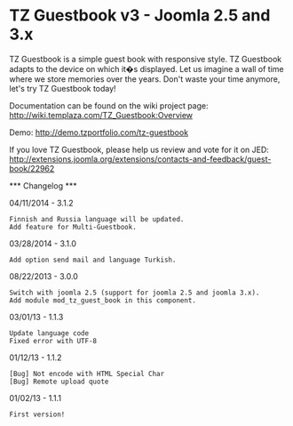 # TZ Guestbook v3 - Joomla 2.5 and 3.x

TZ Guestbook is a simple guest book with responsive style. TZ Guestbook adapts to the device on which it�s displayed. Let us imagine a wall of time where we store memories over the years. Don't waste your time anymore, let's try TZ Guestbook today! 

Documentation can be found on the wiki project page: http://wiki.templaza.com/TZ_Guestbook:Overview

Demo: http://demo.tzportfolio.com/tz-guestbook

If you love TZ Guestbook, please help us review and vote for it on JED: http://extensions.joomla.org/extensions/contacts-and-feedback/guest-book/22962

*** Changelog ***

04/11/2014 - 3.1.2
	
	Finnish and Russia language will be updated.
	Add feature for Multi-Guestbook.
	
03/28/2014 - 3.1.0

	Add option send mail and language Turkish.
	
08/22/2013 - 3.0.0

    Switch with joomla 2.5 (support for joomla 2.5 and joomla 3.x).
    Add module mod_tz_guest_book in this component.

03/01/13 - 1.1.3

    Update language code
    Fixed error with UTF-8

01/12/13 - 1.1.2
	
    [Bug] Not encode with HTML Special Char
    [Bug] Remote upload quote
	
01/02/13 - 1.1.1
	
	First version!

